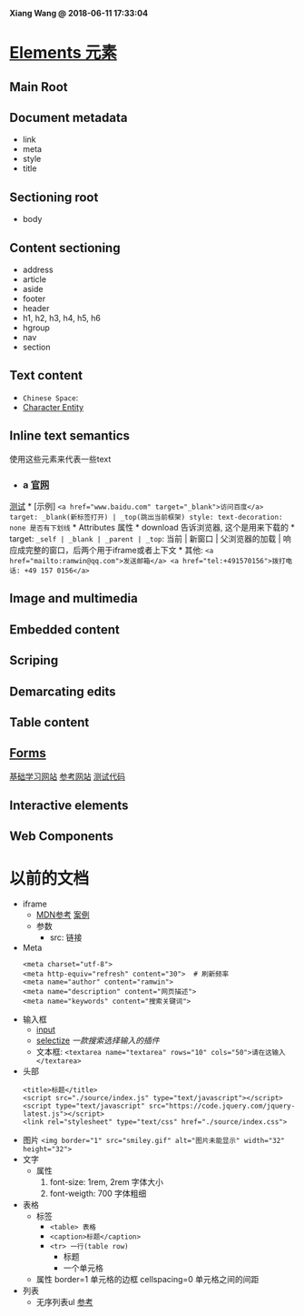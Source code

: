 **Xiang Wang @ 2018-06-11 17:33:04**

# [Elements 元素](https://developer.mozilla.org/en-US/docs/Web/HTML/Element)
## Main Root
## Document metadata
* link
* meta
* style
* title

## Sectioning root
* body

## Content sectioning
* address
* article
* aside
* footer
* header
* h1, h2, h3, h4, h5, h6
* hgroup
* nav
* section

## Text content
* `Chinese Space`: `　`
* [Character Entity](https://developer.mozilla.org/en-US/docs/Glossary/Entity)

## Inline text semantics
使用这些元素来代表一些text
* ### a [官网](https://developer.mozilla.org/en-US/docs/Web/HTML/Element/a)
[测试](./test/a.html)
    * [示例]
    ```
    <a href="www.baidu.com" target="_blank">访问百度</a>
        target: _blank(新标签打开) | _top(跳出当前框架)
    style: text-decoration: none 是否有下划线
    ```
    * Attributes 属性
        * download 告诉浏览器, 这个是用来下载的
        * target: `_self | _blank | _parent | _top`: 当前 | 新窗口 | 父浏览器的加载 | 响应成完整的窗口，后两个用于iframe或者上下文
    * 其他:
        ```
        <a href="mailto:ramwin@qq.com">发送邮箱</a>
        <a href="tel:+491570156">拨打电话: +49 157 0156</a>
        ```

## Image and multimedia
## Embedded content
## Scriping
## Demarcating edits
## Table content
## [Forms](./form.md)
[基础学习网站](https://developer.mozilla.org/en-US/docs/Learn/HTML/Forms)
[参考网站](https://developer.mozilla.org/en-US/docs/Web/HTML/Element/form)
[测试代码](./test/form.html)

## Interactive elements
## Web Components


# 以前的文档
* iframe
    * [MDN参考](https://developer.mozilla.org/en-US/docs/Web/HTML/Element/iframe) [案例](./iframe.html)
    * 参数
        * src: 链接
* Meta
    ```
    <meta charset="utf-8">
    <meta http-equiv="refresh" content="30">  # 刷新频率
    <meta name="author" content="ramwin">
    <meta name="description" content="网页描述">
    <meta name="keywords" content="搜索关键词">
    ```
* 输入框
    * [input](./input.md)
    * [selectize](http://selectize.github.io/selectize.js/) *一款搜索选择输入的插件*
    * 文本框: `<textarea name="textarea" rows="10" cols="50">请在这输入</textarea>`
* 头部
    ```
    <title>标题</title>
    <script src="./source/index.js" type="text/javascript"></script>
    <script type="text/javascript" src="https://code.jquery.com/jquery-latest.js"></script>
    <link rel="stylesheet" type="text/css" href="./source/index.css">
    ```
* 图片
    `<img border="1" src="smiley.gif" alt="图片未能显示" width="32" height="32">`
* 文字
    * 属性
        1. font-size: 1rem, 2rem  字体大小
        2. font-weigth: 700 字体粗细
* 表格
    * 标签
        * `<table> 表格`
        * `<caption>标题</caption>`
        * `<tr> 一行(table row)`
            * <th> 标题
            * <td> 一个单元格
    * 属性
        border=1 单元格的边框
        cellspacing=0 单元格之间的间距
* 列表
    * 无序列表ul
        [参考](https://developer.mozilla.org/zh-CN/docs/Web/HTML/Element/ul)
